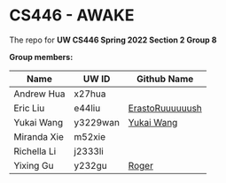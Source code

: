 # CS446 - AWAKE
The repo for **UW CS446 Spring 2022 Section 2 Group 8**

**Group members:**

| Name        | UW ID    | Github Name                                           |
| ----------- | -------- | ----------------------------------------------------- |
| Andrew Hua  | x27hua   |                                                       |
| Eric Liu    | e44liu   | [ErastoRuuuuuush](https://github.com/ErastoRuuuuuush) |
| Yukai Wang  | y3229wan | [Yukai Wang](https://github.com/kew6688)              |
| Miranda Xie | m52xie   |                                                       |
| Richella Li | j2333li  |                                                       |
| Yixing Gu   | y232gu   | [Roger](https://github.com/Roger-Gu)                  | 

